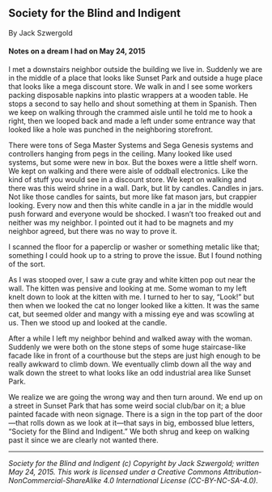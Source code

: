 ## Society for the Blind and Indigent

By Jack Szwergold

#### Notes on a dream I had on May 24, 2015

I met a downstairs neighbor outside the building we live in. Suddenly we are in the middle of a place that looks like Sunset Park and outside a huge place that looks like a mega discount store. We walk in and I see some workers packing disposable napkins into plastic wrappers at a wooden table. He stops a second to say hello and shout something at them in Spanish. Then we keep on walking through the crammed aisle until he told me to hook a right, then we looped back and made a left under some entrance way that looked like a hole was punched in the neighboring storefront.

There were tons of Sega Master Systems and Sega Genesis systems and controllers hanging from pegs in the ceiling. Many looked like used systems, but some were new in box. But the boxes were a little shelf worn. We kept on walking and there were aisle of oddball electronics. Like the kind of stuff you would see in a discount store. We kept on walking and there was this weird shrine in a wall. Dark, but lit by candles. Candles in jars. Not like those candles for saints, but more like fat mason jars, but crappier looking. Every now and then this white candle in a jar in the middle would push forward and everyone would be shocked. I wasn’t too freaked out and neither was my neighbor. I pointed out it had to be magnets and my neighbor agreed, but there was no way to prove it.

I scanned the floor for a paperclip or washer or something metalic like that; something I could hook up to a string to prove the issue. But I found nothing of the sort.

As I was stooped over, I saw a cute gray and white kitten pop out near the wall. The kitten was pensive and looking at me. Some woman to my left knelt down to look at the kitten with me. I turned to her to say, “Look!” but then when we looked the cat no longer looked like a kitten. It was the same cat, but seemed older and mangy with a missing eye and was scowling at us. Then we stood up and looked at the candle.

After a while I left my neighbor behind and walked away with the woman. Suddenly we were both on the stone steps of some huge staircase-like facade like in front of a courthouse but the steps are just high enough to be really awkward to climb down. We eventually climb down all the way and walk down the street to what looks like an odd industrial area like Sunset Park.

We realize we are going the wrong way and then turn around. We end up on a street in Sunset Park that has some weird social club/bar on it; a blue painted facade with neon signage. There is a sign in the top part of the door—that rolls down as we look at it—that says in big, embossed blue letters, “Society for the Blind and Indigent.” We both shrug and keep on walking past it since we are clearly not wanted there.

***

*Society for the Blind and Indigent (c) Copyright by Jack Szwergold; written May 24, 2015. This work is licensed under a Creative Commons Attribution-NonCommercial-ShareAlike 4.0 International License (CC-BY-NC-SA-4.0).*